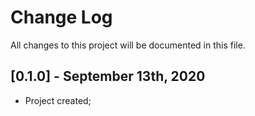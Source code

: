 # Change Log

All changes to this project will be documented in this file.

## [0.1.0] - September 13th, 2020
- Project created;